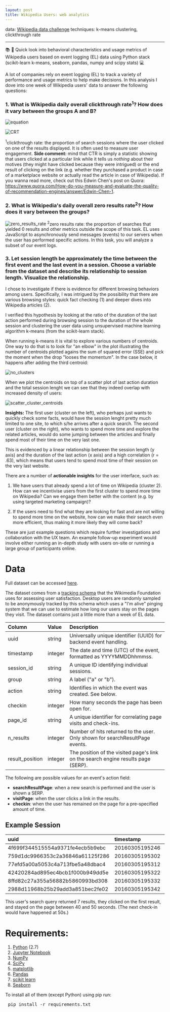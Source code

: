 ```yaml
---
layout: post
title: Wikipedia Users: web analytics
---
```

data: <a href="https://github.com/zuzannna/Discovery-Hiring-Analyst-2016">Wikipedia data challenge</a>
techniques: k-means clustering, clickthrough rate

---

📚 👀 Quick look into behavioral characteristics and usage metrics of Wikipedia users based on event logging (EL) data using Python stack (scikit-learn k-means, seaborn, pandas, numpy and scipy stats) 💻

A lot of companies rely on event logging (EL) to track a variety of performance and usage metrics to help make decisions. In this analysis I dove into one week of Wikipedia users' data to answer the following questions:

### 1. What is Wikipedia daily overall clickthrough rate<sup>1</sup>? How does it vary between the groups A and B?

![equation](images/equation.png)

![CRT](images/CRT.png)

<sup>1</sup>clickthrough rate: the proportion of search sessions where the user clicked on one of the results displayed. It is often used to measure user engagement. **Side comment:** mind that CTR is simply a statistic showing that users clicked at a particular link while it tells us *nothing* about their motives (they might have clicked because they were intrigued) or the end result of clicking on the link (e.g. whether they purchased a product in case of a marketplace website or actually read the article in case of Wikipedia). If you wanna read more, check out this Edwin Chen's post on Quora: https://www.quora.com/How-do-you-measure-and-evaluate-the-quality-of-recommendation-engines/answer/Edwin-Chen-1.

### 2. What is Wikipedia's daily overall zero results rate<sup>2</sup>? How does it vary between the groups?

![zero_results_rate](images/zero_results_rate.png)
<sup>2</sup>zero results rate: the proportion of searches that yielded 0 results
and other metrics outside the scope of this task. EL uses JavaScript to asynchronously send messages (events) to our servers when the user has performed specific actions. In this task, you will analyze a subset of our event logs.


### 3. Let session length be approximately the time between the first event and the last event in a session. Choose a variable from the dataset and describe its relationship to session length. Visualize the relationship.

I chose to investigate if there is evidence for different browsing behaviors among users. Specifically, I was intrigued by the possibility that there are various browsing styles: quick fact checking (1) and deeper dives into Wikipedia articles (2). 

I verified this hypothesis by looking at the ratio of the duration of the last action performed during browsing session to the duration of the whole session and clustering the user data using unsupervised machine learning algorithm k-means (from the scikit-learn stack). 

When running k-means it is vital to explore various numbers of centroids. One way to do that is to look for "an elbow" in the plot illustrating the number of centroids plotted agains the sum of squared error (SSE) and pick the moment when the drop "looses the momentum". In the case below, it happens after adding the third centroid:

![no_clusters](images/no_clusters.png)

When we plot the centroids on top of a scatter plot of last action duration and the total session lenght we can see that they indeed overlap with increased density of users:

![scatter_cluster_centroids](images/scatter_cluster_centroids.png)


**Insights:** The first user (cluster on the left), who perhaps just wants to quickly check some facts, would have the session lenght pretty much limited to one site, to which s/he arrives after a quick search. The second user (cluster on the right), who wants to spend more time and explore the related articles, would do some jumping between the articles and finally spend most of their time on the very last one. 

This is evidenced by a linear relationship between the session length (y axis) and the duration of the last action (x axis) and a high correlation (r = .63), which means that users tend to spend most time of their session on the very last website. 

There are a number of **actionable insights** for the user interface, such as:

1. We have users that already spend a lot of time on Wikipedia (cluster 2). How can we incentivise users from the first cluster to spend more time on Wikipedia? Can we engage them better with the content (e.g. by using targeted marketing campaign)?

2. If the users need to find what they are looking for fast and are not willing to spend more time on the website, how can we make their search even more efficient, thus making it more likely they will come back?

These are just example questions which require further investigations and collaboration with the UX team. An example follow-up experiment would involve either running an in-depth study with users on-site or running a large group of participants online. 

# Data

Full dataset can be accessed <a href="https://github.com/zuzannna/Discovery-Hiring-Analyst-2016">here</a>.

The dataset comes from a <a href="https://meta.wikimedia.org/wiki/Schema:TestSearchSatisfaction2">tracking schema</a> that the Wikimedia Foundation uses for assessing user satisfaction. Desktop users are randomly sampled to be anonymously tracked by this schema which uses a "I'm alive" pinging system that we can use to estimate how long our users stay on the pages they visit. The dataset contains just a little more than a week of EL data.

| Column          | Value   | Description                                                                       |
|:----------------|:--------|:----------------------------------------------------------------------------------|
| uuid            | string  | Universally unique identifier (UUID) for backend event handling.                  |
| timestamp       | integer | The date and time (UTC) of the event, formatted as YYYYMMDDhhmmss.                |
| session_id      | string  | A unique ID identifying individual sessions.                                      |
| group           | string  | A label ("a" or "b").                                     |
| action          | string  | Identifies in which the event was created. See below.                             |
| checkin         | integer | How many seconds the page has been open for.                                      |
| page_id         | string  | A unique identifier for correlating page visits and check-ins.                    |
| n_results       | integer | Number of hits returned to the user. Only shown for searchResultPage events.      |
| result_position | integer | The position of the visited page's link on the search engine results page (SERP). |

The following are possible values for an event's action field:

- **searchResultPage**: when a new search is performed and the user is shown a SERP.
- **visitPage**: when the user clicks a link in the results.
- **checkin**: when the user has remained on the page for a pre-specified amount of time.


## Example Session

|uuid                             |      timestamp|session_id       |group |action           | checkin|page_id          | n_results| result_position|
|:--------------------------------|:--------------|:----------------|:-----|:----------------|-------:|:----------------|---------:|---------------:|
|4f699f344515554a9371fe4ecb5b9ebc | 20160305195246|001e61b5477f5efc |b     |searchResultPage |      NA|1b341d0ab80eb77e |         7|              NA|
|759d1dc9966353c2a36846a61125f286 | 20160305195302|001e61b5477f5efc |b     |visitPage        |      NA|5a6a1f75124cbf03 |        NA|               1|
|77efd5a00a5053c4a713fbe5a48dbac4 | 20160305195312|001e61b5477f5efc |b     |checkin          |      10|5a6a1f75124cbf03 |        NA|               1|
|42420284ad895ec4bcb1f000b949dd5e | 20160305195322|001e61b5477f5efc |b     |checkin          |      20|5a6a1f75124cbf03 |        NA|               1|
|8ffd82c27a355a56882b5860993bd308 | 20160305195332|001e61b5477f5efc |b     |checkin          |      30|5a6a1f75124cbf03 |        NA|               1|
|2988d11968b25b29add3a851bec2fe02 | 20160305195342|001e61b5477f5efc |b     |checkin          |      40|5a6a1f75124cbf03 |        NA|               1|

This user's search query returned 7 results, they clicked on the first result, and stayed on the page between 40 and 50 seconds. (The next check-in would have happened at 50s.)

# Requirements:

1. <a href="https://www.python.org/"> Python</a> (2.7)
2. <a href="http://jupyter.org/">Jupyter Notebook</a>
3. <a href="http://www.numpy.org/">NumPy</a>
4. <a href="http://www.scipy.org/">SciPy</a>
5. <a href="http://matplotlib.org/">matplotlib</a>
6. <a href="http://pandas.pydata.org">Pandas</a>
7. <a href="http://scikit-learn.org/stable/">scikit learn</a>
8. <a href="http://seaborn.pydata.org">Seaborn</a>

To install all of them (except Python) using pip run:
<pre>
 pip install -r requirements.txt
</pre>



